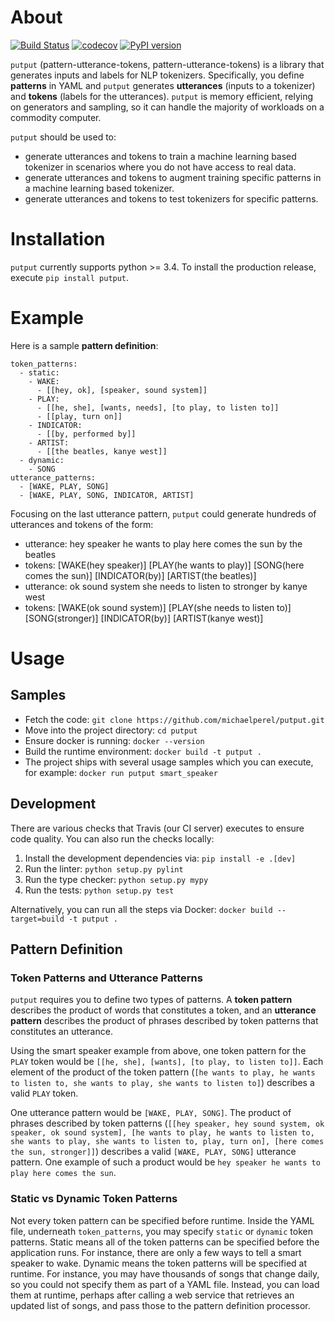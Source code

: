 # About
[![Build Status](https://travis-ci.org/michaelperel/putput.svg?branch=master)](https://travis-ci.org/michaelperel/putput)
[![codecov](https://codecov.io/gh/michaelperel/putput/branch/master/graph/badge.svg)](https://codecov.io/gh/michaelperel/putput)
[![PyPI version](https://badge.fury.io/py/putput.svg)](https://badge.fury.io/py/putput)

```putput``` (pattern-utterance-tokens, pattern-utterance-tokens) is a library that generates inputs and labels for NLP tokenizers. Specifically, you define **patterns** in YAML and ```putput``` generates **utterances** (inputs to a tokenizer) and **tokens** (labels for the utterances). ```putput``` is memory efficient, relying on generators and sampling, so it can handle the majority of workloads on a commodity computer.

```putput``` should be used to:
* generate utterances and tokens to train a machine learning based tokenizer in scenarios where you do not have access to real data.
* generate utterances and tokens to augment training specific patterns in a machine learning based tokenizer.
* generate utterances and tokens to test tokenizers for specific patterns.

# Installation
```putput``` currently supports python >= 3.4. To install the production release, execute ```pip install putput```.

# Example
Here is a sample **pattern definition**:
```
token_patterns:
  - static:
    - WAKE:
      - [[hey, ok], [speaker, sound system]]
    - PLAY:
      - [[he, she], [wants, needs], [to play, to listen to]]
      - [[play, turn on]]
    - INDICATOR:
      - [[by, performed by]]
    - ARTIST:
      - [[the beatles, kanye west]]
  - dynamic:
    - SONG
utterance_patterns:
  - [WAKE, PLAY, SONG]
  - [WAKE, PLAY, SONG, INDICATOR, ARTIST]
```

Focusing on the last utterance pattern, ```putput``` could generate hundreds of utterances and tokens of the form:
* utterance:  hey speaker he wants to play here comes the sun by the beatles
* tokens:  [WAKE(hey speaker)] [PLAY(he wants to play)] [SONG(here comes the sun)] [INDICATOR(by)] [ARTIST(the beatles)]
* utterance:  ok sound system she needs to listen to stronger by kanye west
* tokens:  [WAKE(ok sound system)] [PLAY(she needs to listen to)] [SONG(stronger)] [INDICATOR(by)] [ARTIST(kanye west)]

# Usage
## Samples
* Fetch the code:
  ```git clone https://github.com/michaelperel/putput.git```
* Move into the project directory:
  ```cd putput```
* Ensure docker is running:
  ```docker --version```
* Build the runtime environment:
  ```docker build -t putput .```
* The project ships with several usage samples which you can execute, for example:
  ```docker run putput smart_speaker```

## Development
There are various checks that Travis (our CI server) executes to ensure code quality.
You can also run the checks locally:

1. Install the development dependencies via: ```pip install -e .[dev]```
2. Run the linter: ```python setup.py pylint```
3. Run the type checker: ```python setup.py mypy```
4. Run the tests: ```python setup.py test```

Alternatively, you can run all the steps via Docker: ```docker build --target=build -t putput .```

## Pattern Definition
### Token Patterns and Utterance Patterns
```putput``` requires you to define two types of patterns. A **token pattern** describes the product of words that constitutes a token, and an **utterance pattern** describes the product of phrases described by token patterns that constitutes an utterance.

Using the smart speaker example from above, one token pattern for the ```PLAY``` token would be ```[[he, she], [wants], [to play, to listen to]]```. Each element of the product of the token pattern (```[he wants to play, he wants to listen to, she wants to play, she wants to listen to]```) describes a valid ```PLAY``` token.

One utterance pattern would be ```[WAKE, PLAY, SONG]```. The product of phrases described by token patterns (```[[hey speaker, hey sound system, ok speaker, ok sound system], [he wants to play, he wants to listen to, she wants to play, she wants to listen to, play, turn on], [here comes the sun, stronger]]```) describes a valid ```[WAKE, PLAY, SONG]``` utterance pattern. One example of such a product would be ```hey speaker he wants to play here comes the sun```.

### Static vs Dynamic Token Patterns
Not every token pattern can be specified before runtime. Inside the YAML file, underneath ```token_patterns```, you may specify ```static``` or ```dynamic``` token patterns. Static means all of the token patterns can be specified before the application runs. For instance, there are only a few ways to tell a smart speaker to wake. Dynamic means the token patterns will be specified at runtime. For instance, you may have thousands of songs that change daily, so you could not specify them as part of a YAML file. Instead, you can load them at runtime, perhaps after calling a web service that retrieves an updated list of songs, and pass those to the pattern definition processor.

